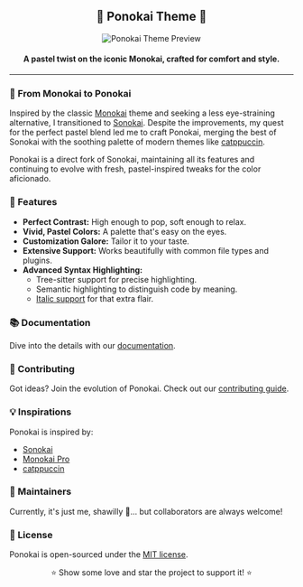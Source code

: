 <h2 align="center">
  🌈 Ponokai Theme 🌈
</h2>

<p align="center">
  <img src="https://github.com/shawilly/ponokai/assets/89072538/311e3738-2a5b-4b24-8ac6-bcca5ceae25b" alt="Ponokai Theme Preview">
</p>

<h4 align="center">A pastel twist on the iconic Monokai, crafted for comfort and style.</h4>

---

### 🎨 From Monokai to Ponokai
Inspired by the classic [Monokai](https://monokai.pro/vscode) theme and seeking a less eye-straining alternative, I transitioned to [Sonokai](https://github.com/sainnhe/sonokai). Despite the improvements, my quest for the perfect pastel blend led me to craft Ponokai, merging the best of Sonokai with the soothing palette of modern themes like [catppuccin](https://github.com/catppuccin/nvim).

Ponokai is a direct fork of Sonokai, maintaining all its features and continuing to evolve with fresh, pastel-inspired tweaks for the color aficionado.

### 🌟 Features
- **Perfect Contrast:** High enough to pop, soft enough to relax.
- **Vivid, Pastel Colors:** A palette that's easy on the eyes.
- **Customization Galore:** Tailor it to your taste.
- **Extensive Support:** Works beautifully with common file types and plugins.
- **Advanced Syntax Highlighting:**
  - Tree-sitter support for precise highlighting.
  - Semantic highlighting to distinguish code by meaning.
  - [Italic support](https://aka.sainnhe.dev/fonts) for that extra flair.

### 📚 Documentation
Dive into the details with our [documentation](https://github.com/shawilly/ponokai/blob/master/doc/ponokai.txt).

### 🤝 Contributing
Got ideas? Join the evolution of Ponokai. Check out our [contributing guide](https://www.sainnhe.dev/post/contributing-guide/).

### 💡 Inspirations
Ponokai is inspired by:
- [Sonokai](https://github.com/sainnhe/sonokai)
- [Monokai Pro](https://monokai.pro/vscode)
- [catppuccin](https://github.com/catppuccin/nvim)

### 👤 Maintainers
Currently, it's just me, shawilly 🥇... but collaborators are always welcome!

### 📄 License
Ponokai is open-sourced under the [MIT license](./LICENSE).

<p align="center">⭐️ Show some love and star the project to support it! ⭐️</p>
